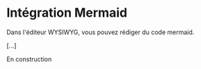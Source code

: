 # Intégration Mermaid
Dans l'éditeur WYSIWYG, vous pouvez rédiger du code mermaid.

[...]

En construction